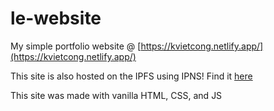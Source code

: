 # le-website
My simple portfolio website @ [https://kvietcong.netlify.app/](https://kvietcong.netlify.app/)

This site is also hosted on the IPFS using IPNS! Find it [here](https://www.ipfs.io/ipns/k51qzi5uqu5dixxomhvn0gpmmjxhqcwlmbiy9634ri1i14px4tkxm1hx8wgvd3)

This site was made with vanilla HTML, CSS, and JS
